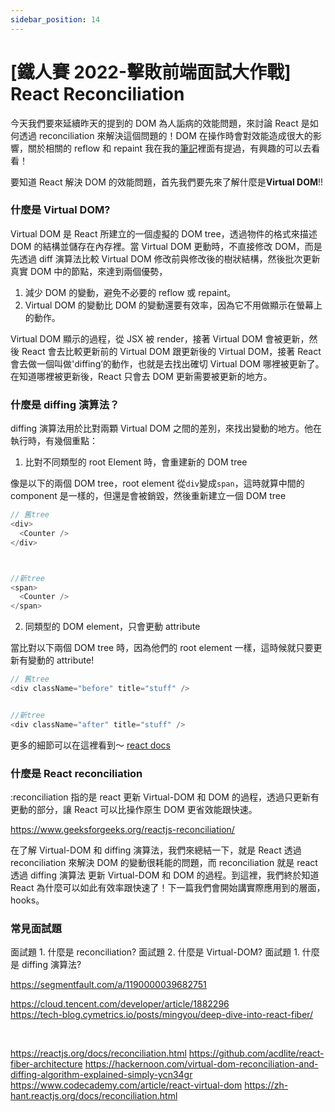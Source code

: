 ```yaml
---
sidebar_position: 14
---
```


# [鐵人賽 2022-擊敗前端面試大作戰] React Reconciliation

今天我們要來延續昨天的提到的 DOM 為人詬病的效能問題，來討論 React 是如何透過 reconciliation 來解決這個問題的！DOM 在操作時會對效能造成很大的影響，關於相關的 reflow 和 repaint 我在我的[筆記](https://0529bill.github.io/bywater-blog/Javascript/DOM)裡面有提過，有興趣的可以去看看！

要知道 React 解決 DOM 的效能問題，首先我們要先來了解什麼是**Virtual DOM**!!

### 什麼是 Virtual DOM?

Virtual DOM 是 React 所建立的一個虛擬的 DOM tree，透過物件的格式來描述 DOM 的結構並儲存在內存裡。當 Virtual DOM 更動時，不直接修改 DOM，而是先透過 diff 演算法比較 Virtual DOM 修改前與修改後的樹狀結構，然後批次更新真實 DOM 中的節點，來達到兩個優勢，

1. 減少 DOM 的變動，避免不必要的 reflow 或 repaint。
2. Virtual DOM 的變動比 DOM 的變動還要有效率，因為它不用做顯示在螢幕上的動作。

Virtual DOM 顯示的過程，從 JSX 被 render，接著 Virtual DOM 會被更新，然後 React 會去比較更新前的 Virtual DOM 跟更新後的 Virtual DOM，接著 React 會去做一個叫做'diffing’的動作，也就是去找出確切 Virtual DOM 哪裡被更新了。在知道哪裡被更新後，React 只會去 DOM 更新需要被更新的地方。

### 什麼是 diffing 演算法？

diffing 演算法用於比對兩顆 Virtual DOM 之間的差別，來找出變動的地方。他在執行時，有幾個重點：

1. 比對不同類型的 root Element 時，會重建新的 DOM tree

像是以下的兩個 DOM tree，root element 從`div`變成`span`，這時就算中間的 component 是一樣的，但還是會被銷毀，然後重新建立一個 DOM tree

```js
// 舊tree
<div>
  <Counter />
</div>



//新tree
<span>
  <Counter />
</span>


```

2. 同類型的 DOM element，只會更動 attribute

當比對以下兩個 DOM tree 時，因為他們的 root element 一樣，這時候就只要更新有變動的 attribute!

```js
// 舊tree
<div className="before" title="stuff" />


//新tree
<div className="after" title="stuff" />

```

更多的細節可以在這裡看到～ [react docs](https://zh-hant.reactjs.org/docs/reconciliation.html)

### 什麼是 React reconciliation

:reconciliation 指的是 react 更新 Virtual-DOM 和 DOM 的過程，透過只更新有更動的部分，讓 React 可以比操作原生 DOM 更省效能跟快速。

https://www.geeksforgeeks.org/reactjs-reconciliation/

在了解 Virtual-DOM 和 diffing 演算法，我們來總結一下，就是 React 透過 reconciliation 來解決 DOM 的變動很耗能的問題，而 reconciliation 就是 react 透過 diffing 演算法 更新 Virtual-DOM 和 DOM 的過程。到這裡，我們終於知道 React 為什麼可以如此有效率跟快速了！下一篇我們會開始講實際應用到的層面，hooks。

### 常見面試題

面試題 1. 什麼是 reconciliation?
面試題 2. 什麼是 Virtual-DOM?
面試題 1. 什麼是 diffing 演算法?

https://segmentfault.com/a/1190000039682751

https://cloud.tencent.com/developer/article/1882296  
https://tech-blog.cymetrics.io/posts/mingyou/deep-dive-into-react-fiber/

&nbsp;

https://reactjs.org/docs/reconciliation.html
https://github.com/acdlite/react-fiber-architecture
https://hackernoon.com/virtual-dom-reconciliation-and-diffing-algorithm-explained-simply-ycn34gr
https://www.codecademy.com/article/react-virtual-dom
https://zh-hant.reactjs.org/docs/reconciliation.html
